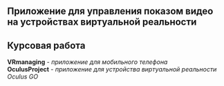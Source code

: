 ## Приложение для управления показом видео на устройствах виртуальной реальности  
## Курсовая работа

**VRmanaging** - _приложение для мобильного телефона_  
**OculusProject** - _приложение для устройства виртуальной реальности Oculus GO_
